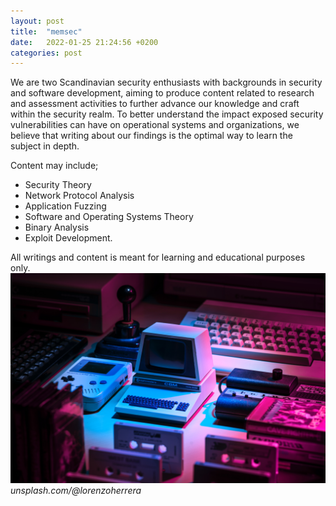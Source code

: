 ```yaml
---
layout: post
title:  "memsec"
date:   2022-01-25 21:24:56 +0200
categories: post
---
```



We are two Scandinavian security enthusiasts with backgrounds in security and software development, aiming to produce content related to research and assessment activities to further advance our knowledge and craft within the security realm. To better understand the impact exposed security vulnerabilities can have on operational systems and organizations, we believe that writing about our findings is the optimal way to learn the subject in depth. 

 
Content may include;
- Security Theory
- Network Protocol Analysis
- Application Fuzzing
- Software and Operating Systems Theory
- Binary Analysis
- Exploit Development. 


All writings and content is meant for learning and educational purposes only.
![](/images/computer.jpg)
*unsplash.com/@lorenzoherrera*
